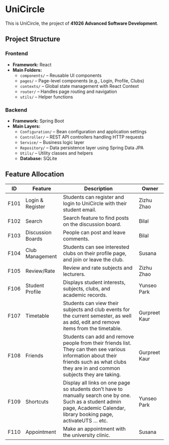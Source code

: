 # UniCircle

This is UniCircle, the project of **41026 Advanced Software Development**.

## Project Structure

### Frontend
- **Framework:** React  
- **Main Folders:**
  - `components/` – Reusable UI components
  - `pages/` – Page-level components (e.g., Login, Profile, Clubs)
  - `contexts/` – Global state management with React Context
  - `router/` – Handles page routing and navigation
  - `utils/` – Helper functions

### Backend
- **Framework:** Spring Boot  
- **Main Layers:**
  - `Configuration/` – Bean configuration and application settings
  - `Controller/` – REST API controllers handling HTTP requests
  - `Service/` – Business logic layer
  - `Repository/` – Data persistence layer using Spring Data JPA
  - `Utils/` – Utility classes and helpers
  - **Database:** SQLite

## Feature Allocation

| **ID**  | **Feature**           | **Description**                                                                 | **Owner** |
|---------|------------------------|---------------------------------------------------------------------------------|-----------------|
| F101    | Login & Register       | Students can register and login to UniCircle with their student email.          | Zizhu Zhao      |
| F102    | Search                 | Search feature to find posts on the discussion board.                           | Bilal           |
| F103    | Discussion Boards      | People can post and leave comments.                                             | Bilal           |
| F104    | Club Management        | Students can see interested clubs on their profile page, and join or leave the club. | Susana       |
| F105    | Review/Rate            | Review and rate subjects and lecturers.                                         | Zizhu Zhao      |
| F106    | Student Profile        | Displays student interests, subjects, clubs, and academic records.              | Yunseo Park     |
| F107    | Timetable              | Students can view their subjects and club events for the current semester, as well as add, edit and remove items from the timetable. | Gurpreet Kaur |
| F108    | Friends                | Students can add and remove people from their friends list. They can then see various information about their friends such as what clubs they are in and common subjects they are taking. | Gurpreet Kaur |
| F109    | Shortcuts              | Display all links on one page so students don’t have to manually search one by one. Such as a student admin page, Academic Calendar, library booking page, activateUTS … etc. | Yunseo Park |
| F110    | Appointment            | Make an appointment with the university clinic.                                 | Susana          |
